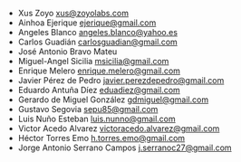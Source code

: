 * Xus Zoyo xus@zoyolabs.com
* Ainhoa Ejerique ejerique@gmail.com
* Angeles Blanco angeles.blanco@yahoo.es
* Carlos Guadián carlosguadian@gmail.com
* José Antonio Bravo Mateu
* Miguel-Angel Sicilia msicilia@gmail.com
* Enrique Melero enrique.melero@gmail.com
* Javier Pérez de Pedro javier.perezdepedro@gmail.com
* Eduardo Antuña Díez eduadiez@gmail.com
* Gerardo de Miguel González gdmiguel@gmail.com
* Gustavo Segovia sepu85@gmail.com
* Luis Nuño Esteban luis.nunno@gmail.com
* Victor Acedo Alvarez victoracedo.alvarez@gmail.com
* Héctor Torres Emo h.torres.emo@gmail.com
* Jorge Antonio Serrano Campos j.serranoc27@gmail.com
